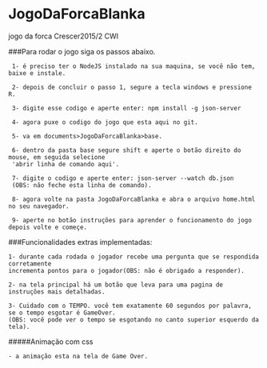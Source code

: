 # JogoDaForcaBlanka
jogo da forca Crescer2015/2 CWI

###Para rodar o jogo siga os passos abaixo.

     1- é preciso ter o NodeJS instalado na sua maquina, se você não tem, baixe e instale.
     
     2- depois de concluir o passo 1, segure a tecla windows e pressione R.
     
     3- digite esse codigo e aperte enter: npm install -g json-server
     
     4- agora puxe o codigo do jogo que esta aqui no git.
     
     5- va em documents>JogoDaForcaBlanka>base.
    
     6- dentro da pasta base segure shift e aperte o botão direito do mouse, em seguida selecione 
     'abrir linha de comando aqui'.
     
     7- digite o codigo e aperte enter: json-server --watch db.json   
     (OBS: não feche esta linha de comando).
     
     8- agora volte na pasta JogoDaForcaBlanka e abra o arquivo home.html no seu navegador.
     
     9- aperte no botão instruções para aprender o funcionamento do jogo depois volte e começe.
    

###Funcionalidades extras implementadas: 

    1- durante cada rodada o jogador recebe uma pergunta que se respondida corretamente
    incrementa pontos para o jogador(OBS: não é obrigado a responder).
    
    2- na tela principal há um botão que leva para uma pagina de instruções mais detalhadas.
    
    3- Cuidado com o TEMPO. você tem exatamente 60 segundos por palavra, se o tempo esgotar é GameOver.
    (OBS: você pode ver o tempo se esgotando no canto superior esquerdo da tela).
    
    
#####Animação com css

    - a animação esta na tela de Game Over.
    
